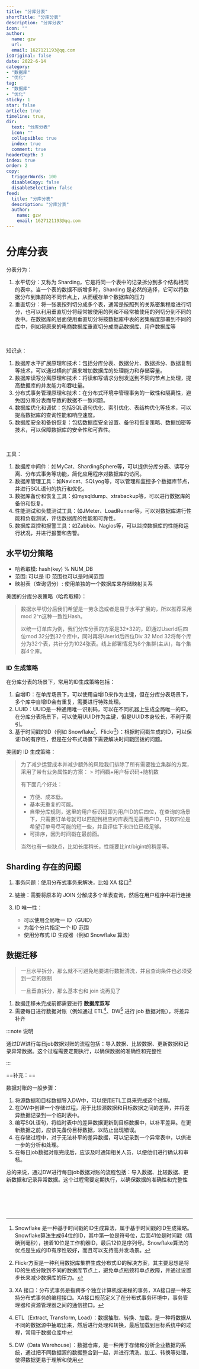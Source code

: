 ```yaml
---
title: "分库分表"
shortTitle: "分库分表"
description: "分库分表"
icon: ""
author: 
  name: gzw
  url: 
  email: 1627121193@qq.com
isOriginal: false
date: 2022-6-14
category: 
- "数据库"
- "优化"
tag:
- "数据库"
- "优化"
sticky: 1
star: false
article: true
timeline: true,
dir:
  text: "分库分表"
  icon: ""
  collapsible: true
  index: true
  comment: true
headerDepth: 3
index: true
order: 2
copy:
  triggerWords: 100
  disableCopy: false
  disableSelection: false
feed:
  title: "分库分表"
  description: "分库分表"
  author:
    name: gzw
    email: 1627121193@qq.com
---
```








# 分库分表

分表分为：

1. 水平切分：又称为 Sharding，它是将同一个表中的记录拆分到多个结构相同的表中。当一个表的数据不断增多时，Sharding 是必然的选择，它可以将数据分布到集群的不同节点上，从而缓存单个数据库的压力
2. 垂直切分：将一张表按列切分成多个表，通常是按照列的关系密集程度进行切分，也可以利用垂直切分将经常被使用的列和不经常被使用的列切分到不同的表中。在数据库的层面使用垂直切分将按数据库中表的密集程度部署到不同的库中，例如将原来的电商数据库垂直切分成商品数据库、用户数据库等

<br/>

知识点：

1. 数据库水平扩展原理和技术：包括分库分表、数据分片、数据拆分、数据复制等技术，可以通过横向扩展来增加数据库的处理能力和存储容量。
2. 数据库读写分离原理和技术：将读和写请求分别发送到不同的节点上处理，提高数据库的并发能力和吞吐量。
3. 分布式事务管理原理和技术：在分布式环境中管理事务的一致性和隔离性，避免因分库分表而导致的数据不一致问题。
4. 数据库优化和调优：包括SQL语句优化、索引优化、表结构优化等技术，可以提高数据库的查询性能和响应速度。
5. 数据库安全和备份恢复：包括数据库安全设置、备份和恢复策略、数据加密等技术，可以保障数据库的安全性和可靠性。

<br/>

工具：

1. 数据库中间件：如MyCat、ShardingSphere等，可以提供分库分表、读写分离、分布式事务等功能，简化应用程序对数据库的访问。
2. 数据库管理工具：如Navicat、SQLyog等，可以管理和监控多个数据库节点，并进行SQL语句的执行和优化。
3. 数据库备份和恢复工具：如mysqldump、xtrabackup等，可以进行数据库的备份和恢复。
4. 性能测试和负载测试工具：如JMeter、LoadRunner等，可以对数据库进行性能和负载测试，评估数据库的性能和可靠性。
5. 数据库监控和报警工具：如Zabbix、Nagios等，可以监控数据库的性能和运行状况，并进行报警和告警。





## 水平切分策略

- 哈希取模: hash(key) % NUM_DB
- 范围: 可以是 ID 范围也可以是时间范围
- 映射表（查询切分）: 使用单独的一个数据库来存储映射关系

美团的分库分表策略（哈希取模）：

> 数据水平切分后我们希望是一劳永逸或者是易于水平扩展的，所以推荐采用mod 2^n这种一致性Hash。
>
> 以统一订单库为例，我们分库分表的方案是32*32的，即通过UserId后四位mod 32分到32个库中，同时再将UserId后四位Div 32 Mod 32将每个库分为32个表，共计分为1024张表。线上部署情况为8个集群(主从)，每个集群4个库。





### ID 生成策略

在分库分表的场景下，常用的ID生成策略包括：

1. 自增ID：在单库场景下，可以使用自增ID来作为主键，但在分库分表场景下，多个库中自增ID会有重复，需要进行特殊处理。
2. UUID：UUID是一种通用唯一识别码，可以在不同机器上生成全局唯一的ID。在分库分表场景下，可以使用UUID作为主键，但是UUID本身较长，不利于索引。
3. 基于时间戳的ID（例如 Snowflake[^Snowflake]、Flickr[^Flickr]）：根据时间戳生成的ID，可以保证ID的有序性，但是在分布式场景下需要解决时间戳回拨的问题。

美团的 ID 生成策略：

> 为了减少运营成本并减少额外的风险我们排除了所有需要独立集群的方案，采用了带有业务属性的方案： > 时间戳+用户标识码+随机数
>
> 有下面几个好处：
>
> - 方便、成本低。
> - 基本无重复的可能。
> - 自带分库规则，这里的用户标识码即为用户ID的后四位，在查询的场景下，只需要订单号就可以匹配到相应的库表而无需用户ID，只取四位是希望订单号尽可能的短一些，并且评估下来四位已经足够。
> - 可排序，因为时间戳在最前面。
>
> 当然也有一些缺点，比如长度稍长，性能要比int/bigint的稍差等。









## Sharding 存在的问题

1. 事务问题：使用分布式事务来解决，比如 XA 接口[^XA]

2. 链接：需要将原本的 JOIN 分解成多个单表查询，然后在用户程序中进行连接
3. ID 唯一性：
   - 可以使用全局唯一 ID（GUID）
   - 为每个分片指定一个 ID 范围
   - 使用分布式 ID 生成器（例如 Snowflake 算法）





## 数据迁移

> 一旦水平拆分，那么就不可避免地要进行数据清洗，并且查询条件也必须受到一定的限制
>
> 一旦垂直拆分，那么基本也和 join 说再见了

1. 数据迁移未完成前都需要进行 **数据库双写**
2. 需要每日进行数据对账（例如通过 ETL[^ETL]、DW[^DW] 进行 job 数据对账），将差异补齐

:::note 说明

通过DW进行每日job数据对账的流程包括：导入数据、比较数据、更新数据和记录异常数据。这个过程需要定期执行，以确保数据的准确性和完整性

:::

==补充：==

数据对账的一般步骤：

1. 将源数据和目标数据导入DW中，可以使用ETL工具来完成这个过程。
2. 在DW中创建一个存储过程，用于比较源数据和目标数据之间的差异，并将差异数据记录到一个临时表中。
3. 编写SQL语句，将临时表中的差异数据更新到目标数据中，以补平差异。在更新数据之前，应该先备份目标数据，以防止出现错误。
4. 在存储过程中，对于无法补平的差异数据，可以记录到一个异常表中，以供进一步的分析和处理。
5. 在每日job数据对账完成后，应该及时通知相关人员，以便他们进行确认和审核。

总的来说，通过DW进行每日job数据对账的流程包括：导入数据、比较数据、更新数据和记录异常数据。这个过程需要定期执行，以确保数据的准确性和完整性

<br/>

<br/>

<br/>

<br/>

[^XA]: XA 接口：分布式事务是指跨多个独立计算机或进程的事务，XA接口是一种支持分布式事务的编程接口。XA接口规范定义了在分布式事务环境中，事务管理器和资源管理器之间的通信接口。
[^Snowflake]: Snowflake 是一种基于时间戳的ID生成算法，属于基于时间戳的ID生成策略。Snowflake算法生成64位的ID，其中第一位是符号位，后面41位是时间戳（精确到毫秒），接着10位是工作机器ID，最后12位是序列号。Snowflake算法的优点是生成的ID有序性较好，而且可以支持高并发场景。
[^Flickr]: Flickr方案是一种利用数据库集群生成分布式ID的解决方案，其主要思想是将ID的生成分散到不同的数据库节点上，避免单点瓶颈和单点故障，并通过设置步长来减少数据库的压力。
[^ETL]: ETL（Extract, Transform, Load）：数据抽取、转换、加载，是一种将数据从不同的数据源中抽取出来，然后进行处理和转换，最后加载到目标系统中的过程，常用于数据仓库中
[^DW]: DW（Data Warehouse）：数据仓库，是一种用于存储和分析企业数据的系统，通过把不同数据源的数据整合到一起，并进行清洗、加工、转换等处理，使得数据更易于理解和使用





